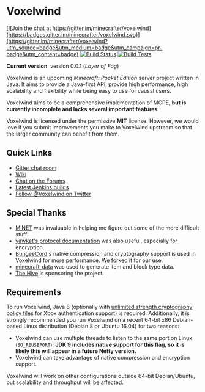 # Voxelwind

[![Join the chat at https://gitter.im/minecrafter/voxelwind](https://badges.gitter.im/minecrafter/voxelwind.svg)](https://gitter.im/minecrafter/voxelwind?utm_source=badge&utm_medium=badge&utm_campaign=pr-badge&utm_content=badge) [![Build Status](https://ci.potestas.xyz/job/Voxelwind/badge/icon)](https://ci.potestas.xyz/job/Voxelwind/) [![Build Tests](https://img.shields.io/jenkins/t/https/ci.potestas.xyz/job/Voxelwind.svg)]() 

**Current version**: version 0.0.1 (_Layer of Fog_)

Voxelwind is an upcoming _Minecraft: Pocket Edition_ server project written in Java. It aims to provide a Java-first API,
provide high performance, high scalability and flexibility while being easy to use for causal users.

Voxelwind aims to be a comprehensive implementation of MCPE, **but is currently incomplete and lacks several important features**.

Voxelwind is licensed under the permissive **MIT** license. However, we would love if you submit improvements you make to
Voxelwind upstream so that the larger community can benefit from them.

## Quick Links

* [Gitter chat room](https://gitter.im/minecrafter/voxelwind)
* [Wiki](//github.com/SupremeMortal/voxelwind/wiki)
* [Chat on the Forums](https://forums.voxelwind.com/)
* [Latest Jenkins builds](https://ci.potestas.xyz/job/Voxelwind/)
* [Follow @Voxelwind on Twitter](https://twitter.com/Voxelwind)

## Special Thanks

* [MiNET](https://github.com/NiclasOlofsson/MiNET) was invaluable in helping me figure out some of the more difficult stuff.
* [yawkat's protocol documentation](https://confluence.yawk.at/display/PEPROTOCOL/pe-protocol-docs+Home) was also useful, especially for encryption.
* [BungeeCord](https://github.com/SpigotMC/BungeeCord)'s native compression and cryptography support is used in Voxelwind for more performance. We [forked it](/natives) for our use.
* [minecraft-data](https://github.com/PrismarineJS/minecraft-data) was used to generate item and block type data.
* [The Hive](https://hivemc.com) is sponsoring the project.

## Requirements

To run Voxelwind, Java 8 (optionally with [unlimited strength cryptography policy files](http://www.oracle.com/technetwork/java/javase/downloads/jce8-download-2133166.html)
for Xbox authentication support) is required. Additionally, it is strongly recommended you run Voxelwind on a recent 64-bit x86 Debian-based Linux distribution
(Debian 8 or Ubuntu 16.04) for two reasons:

* Voxelwind can use multiple threads to listen to the same port on Linux (`SO_REUSEPORT`). **JDK 9 includes native support
for this flag, so it is likely this will appear in a future Netty version.**
* Voxelwind can take advantage of native compression and encryption support.

Voxelwind will work on other configurations outside 64-bit Debian/Ubuntu, but scalability and throughput will be affected.
